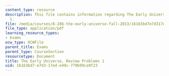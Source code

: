 ```yaml
---
content_type: resource
description: This file contains information regarding The Early Universe, Review Problems
  1.
file: /media/courses/8-286-the-early-universe-fall-2013/16163bd7e7d317ede49c779b99ca9f23_MIT8_286F13_q1review.pdf
file_type: application/pdf
learning_resource_types:
- Exams
ocw_type: OCWFile
parent_title: Exams
parent_type: CourseSection
resourcetype: Document
title: The Early Universe, Review Problems 1
uid: 16163bd7-e7d3-17ed-e49c-779b99ca9f23
---
```

